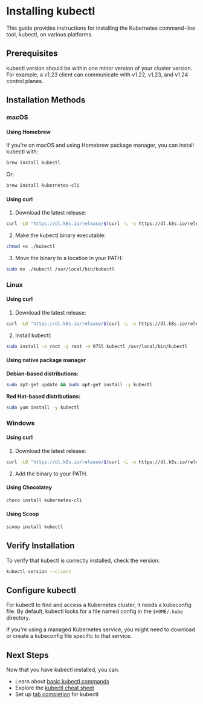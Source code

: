 # Installing kubectl

This guide provides instructions for installing the Kubernetes command-line tool, kubectl, on various platforms.

## Prerequisites

kubectl version should be within one minor version of your cluster version. For example, a v1.23 client can communicate with v1.22, v1.23, and v1.24 control planes.

## Installation Methods

### macOS

#### Using Homebrew

If you're on macOS and using Homebrew package manager, you can install kubectl with:

```bash
brew install kubectl
```

Or:

```bash
brew install kubernetes-cli
```

#### Using curl

1. Download the latest release:

```bash
curl -LO "https://dl.k8s.io/release/$(curl -L -s https://dl.k8s.io/release/stable.txt)/bin/darwin/amd64/kubectl"
```

2. Make the kubectl binary executable:

```bash
chmod +x ./kubectl
```

3. Move the binary to a location in your PATH:

```bash
sudo mv ./kubectl /usr/local/bin/kubectl
```

### Linux

#### Using curl

1. Download the latest release:

```bash
curl -LO "https://dl.k8s.io/release/$(curl -L -s https://dl.k8s.io/release/stable.txt)/bin/linux/amd64/kubectl"
```

2. Install kubectl:

```bash
sudo install -o root -g root -m 0755 kubectl /usr/local/bin/kubectl
```

#### Using native package manager

**Debian-based distributions:**

```bash
sudo apt-get update && sudo apt-get install -y kubectl
```

**Red Hat-based distributions:**

```bash
sudo yum install -y kubectl
```

### Windows

#### Using curl

1. Download the latest release:

```bash
curl -LO "https://dl.k8s.io/release/$(curl -L -s https://dl.k8s.io/release/stable.txt)/bin/windows/amd64/kubectl.exe"
```

2. Add the binary to your PATH.

#### Using Chocolatey

```bash
choco install kubernetes-cli
```

#### Using Scoop

```bash
scoop install kubectl
```

## Verify Installation

To verify that kubectl is correctly installed, check the version:

```bash
kubectl version --client
```

## Configure kubectl

For kubectl to find and access a Kubernetes cluster, it needs a kubeconfig file. By default, kubectl looks for a file named config in the `$HOME/.kube` directory.

If you're using a managed Kubernetes service, you might need to download or create a kubeconfig file specific to that service.

## Next Steps

Now that you have kubectl installed, you can:

- Learn about [basic kubectl commands](commands.md)
- Explore the [kubectl cheat sheet](cheat-sheet.md)
- Set up [tab completion](tab-completion.md) for kubectl
